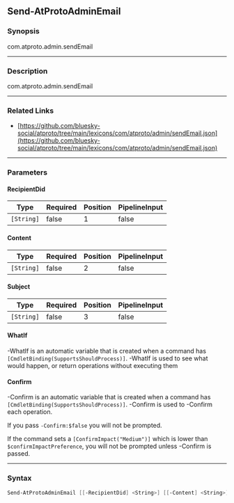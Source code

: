 Send-AtProtoAdminEmail
----------------------




### Synopsis
com.atproto.admin.sendEmail



---


### Description

com.atproto.admin.sendEmail



---


### Related Links
* [https://github.com/bluesky-social/atproto/tree/main/lexicons/com/atproto/admin/sendEmail.json](https://github.com/bluesky-social/atproto/tree/main/lexicons/com/atproto/admin/sendEmail.json)





---


### Parameters
#### **RecipientDid**




|Type      |Required|Position|PipelineInput|
|----------|--------|--------|-------------|
|`[String]`|false   |1       |false        |



#### **Content**




|Type      |Required|Position|PipelineInput|
|----------|--------|--------|-------------|
|`[String]`|false   |2       |false        |



#### **Subject**




|Type      |Required|Position|PipelineInput|
|----------|--------|--------|-------------|
|`[String]`|false   |3       |false        |



#### **WhatIf**
-WhatIf is an automatic variable that is created when a command has ```[CmdletBinding(SupportsShouldProcess)]```.
-WhatIf is used to see what would happen, or return operations without executing them
#### **Confirm**
-Confirm is an automatic variable that is created when a command has ```[CmdletBinding(SupportsShouldProcess)]```.
-Confirm is used to -Confirm each operation.

If you pass ```-Confirm:$false``` you will not be prompted.


If the command sets a ```[ConfirmImpact("Medium")]``` which is lower than ```$confirmImpactPreference```, you will not be prompted unless -Confirm is passed.



---


### Syntax
```PowerShell
Send-AtProtoAdminEmail [[-RecipientDid] <String>] [[-Content] <String>] [[-Subject] <String>] [-WhatIf] [-Confirm] [<CommonParameters>]
```
